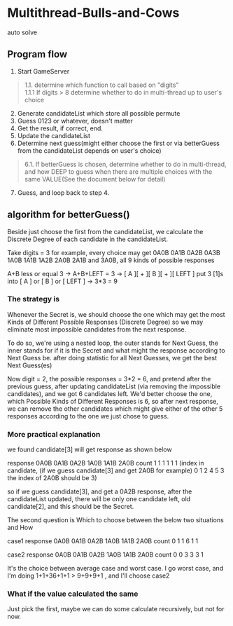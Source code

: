 # Multithread-Bulls-and-Cows

auto solve

## Program flow

1. Start GameServer

>1.1. determine which function to call based on "digits"  
  1.1.1 If digits > 8 determine whether to do in multi-thread up to user's choice

2. Generate candidateList which store all possible permute
3. Guess 0123 or whatever, doesn't matter
4. Get the result, if correct, end.
5. Update the candidateList
6. Determine next guess(might either choose the first or via betterGuess
    from the candidateList depends on user's choice)

>6.1. If betterGuess is chosen, determine whether to do in multi-thread, and how DEEP to guess
      when there are multiple choices with the same VALUE(See the document below for detail)

7. Guess, and loop back to step 4.



## algorithm for betterGuess()



 Beside just choose the first from the candidateList, we calculate the Discrete Degree
 of each candidate in the candidateList.

 Take digits = 3 for example, every choice may get 0A0B 0A1B 0A2B 0A3B 1A0B 1A1B 1A2B 2A0B
 2A1B and 3A0B, all 9 kinds of possible responses

 A+B less or equal 3
 -> A+B+LEFT = 3
 -> [ A ][ + ][ B ][ + ][ LEFT ] put 3 [1]s into [ A ] or [ B ] or [ LEFT ]
 -> 3*3 = 9


 ### The strategy is

 Whenever the Secret is, we should choose the one which may get the most
 Kinds of Different Possible Responses (Discrete Degree) so we may eliminate most
 impossible candidates from the next response.

 To do so, we're using a nested loop, the outer stands for Next Guess, the inner stands
 for if it is the Secret and what might the response according to Next Guess be. after
 doing statistic for all Next Guesses, we get the best Next Guess(es)

 Now digit = 2, the possible responses = 3*2 = 6, and pretend after the previous guess,
 after updating candidateList (via removing the impossible candidates), and we got
 6 candidates left.
 We'd better choose the one, which Possible Kinds of Different Responses is 6, so after
 next response, we can remove the other candidates which might give either of the other 5
 responses according to the one we just chose to guess.

 ### More practical explanation

 we found candidate[3] will get response as shown below

 response           0A0B 0A1B 0A2B 1A0B 1A1B 2A0B
 count                1    1    1    1    1    1
 (index in candidate,                           (if we guess candidate[3] and get 2A0B
 for example)         0    1    2    4    5    3 the index of 2A0B should be 3)

 so if we guess candidate[3], and get a 0A2B response, after the candidateList updated,
 there will be only one candidate left, old candidate[2], and this should be the Secret.


 The second question is Which to choose between the below two situations and How

 case1
 response           0A0B 0A1B 0A2B 1A0B 1A1B 2A0B
 count                0    1    1    6    1    1

 case2
 response           0A0B 0A1B 0A2B 1A0B 1A1B 2A0B
 count                0    0    3    3    3    1

 It's the choice between average case and worst case.
 I go worst case, and I'm doing 1+1+36+1+1 > 9+9+9+1 , and I'll choose case2


 ### What if the value calculated the same

 Just pick the first, maybe we can do some calculate recursively, but not for now.
 
